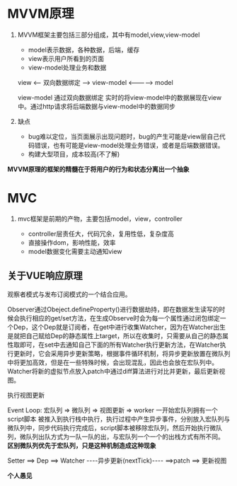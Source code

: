 # MVVM原理

1. MVVM框架主要包括三部分组成，其中有model,view,view-model
   - model表示数据，各种数据，后端，缓存
   - view表示用户所看到的页面
   - view-model处理业务和数据

           
   view  <——  双向数据绑定 ——>  view-model   <————> model
         



   view-model 通过双向数据绑定 实时的将view-model中的数据展现在view中。通过http请求将后端数据与view-model中的数据同步

  2. 缺点
     - bug难以定位，当页面展示出现问题时，bug的产生可能是view层自己代码错误，也有可能是view-model处理业务错误，或者是后端数据错误。
     - 构建大型项目，成本较高(不了解)

   **MVVM原理的框架的精髓在于将用户的行为和状态分离出一个抽象**


# MVC

1. mvc框架是前期的产物，主要包括model，view，controller

   - controller层责任大，代码冗余，复用性低，复杂度高
   - 直接操作dom，影响性能，效率
   - model数据变化需要主动通知view


## 关于VUE响应原理

观察者模式与发布订阅模式的一个结合应用。

Observer通过Obeject.defineProperty()进行数据劫持，即在数据发生读写的时候会执行相应的get/set方法，在生成Observe时会为每一个属性通过闭包绑定一个Dep，这个Dep就是订阅者，在get中进行收集Watcher，因为在Watcher出生是就把自己赋给Dep的静态属性上target，所以在收集时，只需要从自己的静态属性取即可，在set中去通知自己下面的所有Watcher执行更新方法，在Watcher执行更新时，它会采用异步更新策略，根据事件循环机制，将异步更新放置在微队列中将更加高效，但是在一些特殊时候，会出现混乱，因此也会放在宏队列中。Watcher将新的虚拟节点放入patch中通过diff算法进行对比并更新，最后更新视图。

执行视图更新

Event Loop:  宏队列 => 微队列 => 视图更新 => worker
一开始宏队列拥有一个script脚本 被推入到执行栈中执行，执行过程中产生异步事件，分别放入宏队列与微队列中，同步代码执行完成后，script脚本被移除宏队列，然后开始执行微队列，微队列出队方式为一队一队的出，与宏队列一个一个的出栈方式有所不同。 **区别微队列优先于宏队列，只是这种机制造成这种现象**

Setter ==> Dep ==> Watcher ----异步更新(nextTick)---- ==>patch ==> 更新视图

**个人愚见**

   
